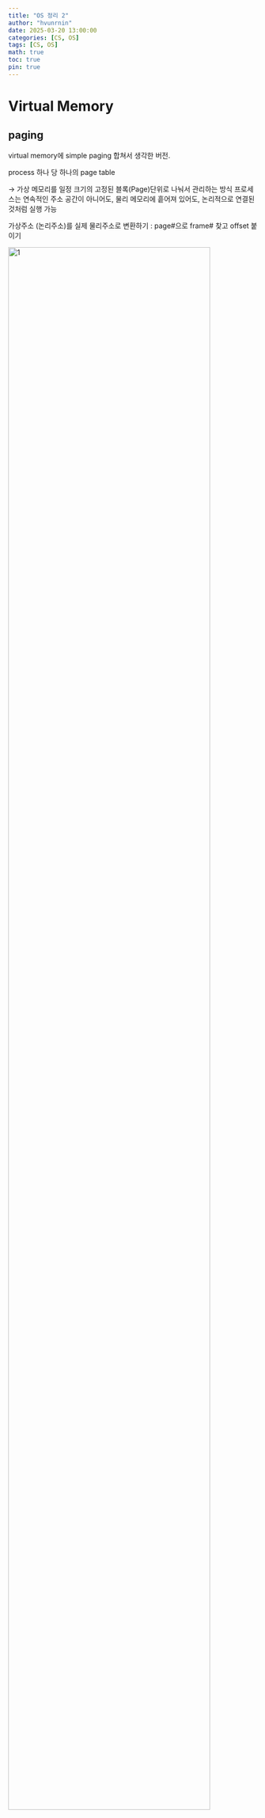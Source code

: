 ```yaml
---
title: "OS 정리 2"
author: "hvunrnin"
date: 2025-03-20 13:00:00 
categories: [CS, OS]
tags: [CS, OS]
math: true
toc: true
pin: true
---
```


# Virtual Memory


## paging
virtual memory에 simple paging 합쳐서 생각한 버전.

process 하나 당 하나의 page table

&rarr; 가상 메모리를 일정 크기의 고정된 블록(Page)단위로 나눠서 관리하는 방식
프로세스는 연속적인 주소 공간이 아니어도, 물리 메모리에 흩어져 있어도, 논리적으로 연결된 것처럼 실행 가능

가상주소 (논리주소)를 실제 물리주소로 변환하기 : page#으로 frame# 찾고 offset 붙이기

<img src="assets/img/OS/OS2-1.png" alt="1" style="width: 90%;">

### 1. Two-level hierarchical Page Table

process 하나 당 하나의 page table이 생성되면 양이 너무 많아져 이를 효율적으로 관리하기 위하여 계층 구조로 page table 관리. 위에서 말한 주소 변환을 2번한다고 생각

<img src="assets/img/OS/OS2-2.png" alt="2" style="width: 90%;">

### 2. Inverted Page Table

위처럼 multi-level page table을 만들면 크기가 virtual memory에 비례해서 계속 커지므로 프로세스마다 page table을 만들지 말기.

여기서 page table의 index는 page#이 아니라, frame#으로 하기. (inverted)

<img src="assets/img/OS/OS2-3.png" alt="3" style="width: 90%;">
<br>

### 3. TLB (Translation Lookaside Buffer)

메모리 접근 시간을 줄여주기 위해 사용 (cache 역할)

#### TLB 접근 흐름 정리

- Page 주소가 TLB에 있는가?

  - Yes:
    - 바로 offset과 합쳐서 **물리 주소로 변환**
  
  - No:
    - Page Table에 접근하여 **Main Memory에 존재 여부 확인**
    
      - 존재할 경우:
        - TLB에 해당 매핑 추가 (update)
        - 물리 주소로 변환 완료
        
      - 존재하지 않을 경우:
        - **Page Fault 발생**
        - 디스크에서 해당 페이지를 **메모리로 적재**
        - 다시 주소 변환 후 접근 재시도


<img src="assets/img/OS/OS2-4.png" alt="4" style="width: 90%;">
<br>

### 4. Associative mapping

TLB 접근을 여러개 동시에 하는 방법. 따라서 memory 접근 속도가 빨라짐

이를 위해 high-speed associative cache 필요함.

<img src="assets/img/OS/OS2-5.png" alt="5" style="width: 90%;">
<br>
<img src="assets/img/OS/OS2-6.png" alt="6" style="width: 90%;">
<br>

### - page size 정할 시 고려할 사항

- Reduction of internal fragment : page size 자체를 작게하면 internal fragments들은 줄겠지만 한 process에 많은 page가 필요하게 되고, 그러면 page table도 커질 수도 있다는 걸 고려해야함
- Reduction of page faults : page size를 크게하면 fragments는 늘겠지만 swapping이 일어날 때 한 번에 큰 크기를 main memory에 읽어올 수 있기 때문에 page fault는 줄어듦
- Efficient block transfer : 한 번에 많이 옮겨올 수 있으면 작업 효율은 좋아짐
    
<img src="assets/img/OS/OS2-7.png" alt="7" style="width: 90%;">


<br>

## segmentation

virtual memory에 simple segmentation 합쳐서 생각한 버전.

크기가 정해지지 않은 자료구조에 처리하기 좋음. 

프로그래머들이 memory를 여러 개의 space or segment의 구성으로 볼 수 있게 해주고, 수정 부분만 compile해서 link 가능하게함. 수정하고 recompile이 independently하게 이루어짐.

끝지점이 정해져있어, 다른 공간 메모리 침범을 막을 수 있음. 즉, data protection, sharing에 용이.

<br>

## combined paging and segmentation

processor을 위와 같이 segment로 쪼개는데 이 쪼개진 segment를 또 page로 쪼개는 방식.

<img src="assets/img/OS/OS2-8.png" alt="8" style="width: 90%;">


<br>
<br>

## Operating System Software
운영체제가 메모리를 어떻게 관리(언제, 어디에, 얼마나 어떻게 쓸 지)할지 설계할 때 고려해야 될 사항들 정리

### memory 관리 design 시 고려사항

- virtual memory를 쓸지 말지
- paging, segmentation, paging+segmentation 중 뭘 쓸지
- 어떤 memory 관리 algorithm을 쓸지

### 1. Fetch policy

page를 언제 main memory에 올릴지

- Demand Paging : page fault가 발생하면 그때야 해당 page만 올리기. 처음에는 PFR (Page Fault Rate) 높다가 진행하면서 locality 활용하여 fault rate 줄여가기 좋음.
- Prepaging : page fault 발생하면 주변 page까지 같이 옮기기. 미리 적재되어 있어서 속도가 빠르지만, 사용되지 않는 page가 있어 메모리 낭비가 발생할 수도 있음.

### 2. Placement policy

real memory 안에서 어느 부분에 배치할지.

(NUMA - multiprocessor에서 각 page를 그것ㅘ 참조할 processor과 가까운 memory module에 배치하는 방법)

### 3. Replacement policy

main memory에 자리가 없을 때 어떤 것과 교체시킬지

*  Frame locking : 절대 나가면 안 되는 process들 막아놓기

- LRU (Least Recently Used) policy : 제일 오랫동안 쓰이지 않은 것 내보내기 (optimal과 제일 비슷) 모든 page의 마지막 쓰인 시간을 알고 있어야함
- FIFO (First in First out) policy : 가장 오래있었던 애 내보내기. (쓰일만큼 쓰여서 더 이상 안 쓰일 거란 생각), 프로그램 수명 주기 내내 사용되는 것이면 별로임
- Clock policy : used bit을 사용하여 공평하게 비워주기. clock hand가 가리키는 page의 usebit이 1이면 0으로 바꿔주고, 0이면 내보내기
- page buffering : page가 교체될 때 내보내진 것을 다시 들어올 걸 대비하여 buffer라는 별도의 공간을 만들어서 옮겨두기.

### 4. Resident set management

각 process별로 resident set (main memory에 적재되어 있는 부분) 관

- Resident set size
    - fixed allocation : process가 생성될 때 미리 결정해놓기
    - dynamic allocation : 상황마다 변하는 크기 (overhead 증가)
- Replacement scope
    - local : page 교체 시 해당 process 내에서만 해결하기
    - global : memory에 있는 것들 중 아무거나 선택하기
ㅊFixed allocation, Local scope**
    
    : resident set 크기는 고정, page fault 발생 시 해당 process 내에서 해결
    
    → allocation 크기 너무 작으면 : high PFR, 전체 multiprogramming run slow
    
    → allocation 크기 너무 크면 : processor idle time 증가, swapping time 증가
    
2. **Variable allocation, Global scope**
    
    : 제일 구현 쉽고 많이 쓰이는 방식. 가변적 크기, 전체에서 교체 대상 선택 가능, page buffering으로 잘못된 크기 배정 해결 가능, overwritten 전에 page 회수 가능
    
3. **Variable allocation, Local scope**
    
    : 가변적 크기, page fault 발생 시 그 안에서 해결
    
    - working set strategy : 해당 process에서 delta time 동안 쓰이는 page 확인. 이 때, 최적의 delta 값을 모르고 모니터링 하기는 사실 비현실적임
    - page fault frequency (PFF) : PFR 근거로 resident set 크기 결정
        
        → 마지막 page fault 시간 < F(정한 기준 시간) : PF가 많이 발생하는 것이므로 frame 추가
        
        → 마지막 page fault 시간 > F : 위와 반대 상황, frame 줄이기
        
    - variable-interval sampled working set (VSWS) : Q(sampling 기간 안에 허용된 page fault 횟수), L(sampling 간격 최대 시간), M(최소 시간)
        
        → Q번 발생이 M 전 : M까지 기다렸다가 use bit 확인하고 process 보류
        
        → Q번 발생이 M 후 : 바로 process 보류 후 use bit 확인
        
        ⇒ use bit 0 인 애들은 제거하고 위 상황 진행 중 PF 발생하면 바로 새 페이지 추가
        
    
### 5. Cleaning policy
    
변경된 페이지  어떤 걸 second memory에 기록할지
    
- Demand cleaning : 교체될 때 기록하기, page fault시 2번 교체해야하므로 processor utilization은 감소
- Precleaning : 교체되기 전에 기록하기
    
### 6. Load Control
    
main memory에 적재될 process 수 결정
    
→ process 수 너무 많으면 : process들 다 block 상태되어 swapping time 증가
    
→ process 수 너무 적으면 : resident set 구성하는 평균 페이지 수 불충분해 PFR 증가
    
process suspension : multiprogramming 차수 낮추기 위해 어떤 process를 suspend 할 지 생각